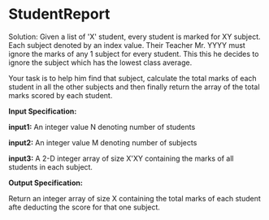 # StudentReport
 Solution: Given a list of 'X' student, every student is marked for XY subject. Each subject denoted  by an index value. Their Teacher Mr. YYYY must ignore the marks of any 1 subject for every student. This this he decides to ignore the subject which has the lowest class average. 
 
Your task is to help him find that subject, calculate the total marks of each student in all the other subjects and then finally return the array of the total marks scored by each student.

**Input Specification:**

**input1:**
An integer value N denoting number of students

**input2:**
An integer value M denoting number of subjects

**input3:**
A 2-D integer array of size X'XY containing the marks of all students in each subject.

**Output Specification:**

Return an integer array of size X containing the total marks of each student afte deducting the score for that one subject.
